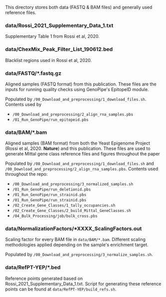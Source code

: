 
This directory stores both data (FASTQ & BAM files) and generally used reference files.


### data/Rossi_2021_Supplementary_Data_1.txt
Supplementary Table 1 from Rossi et al, 2020.

### data/ChexMix_Peak_Filter_List_190612.bed
Blacklist regions used in Rossi et al, 2020.

### data/FASTQ/*.fastq.gz
Aligned samples (FASTQ format) from this publication. These files are the inputs for running quality checks using GenoPipe's EpitopeID module.

Populated by `/00_Download_and_preprocessing/1_download_files.sh`.
Contents used by
- `/00_Download_and_preprocessing/2_align_rna_samples.pbs`
- `/01_Run_GenoPipe/run_epitopeid.pbs`

### data/BAM/*.bam
Aligned samples (BAM format) from both the Yeast Epigenome Project (Rossi et al, 2020. __Nature__) and this publication. These files are used to generate Mittal gene class reference files and figures throughout the paper

Populated by `/00_Download_and_preprocessing/1_download_files.sh` and `/00_Download_and_preprocessing/2_align_rna_samples.pbs`.
Contents used throughout the repo:
- `/00_Download_and_preprocessing/3_normalized_samples.sh`
- `/01_Run_GenoPipe/run_deletionid.pbs`
- `/01_Run_GenoPipe/run_strainid.pbs`
- `/01_Run_GenoPipe/run_strainid.pbs`
- `/02_Create_Gene_Classes/1_tally_occupancies.sh`
- `/02_Create_Gene_Classes/2_build_Mittal_GeneClasses.sh`
- `/04_Bulk_Processing/job/bulk_cross.pbs`

### data/NormalizationFactors/*XXXX_ScalingFactors.out
Scaling factor for every BAM file in `data/BAM/*.bam`. Different scaling methodologies applied depending on the sample's enrichment target.

Populated by `/00_Download_and_preprocessing/3_normalize_samples.sh`.

### data/RefPT-YEP/*.bed
Reference points generated based on Rossi_2021_Supplementary_Data_1.txt. Script for generating these reference points can be found at `data/RefPT-YEP/build_refs.sh`.
